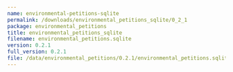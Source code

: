 ```yaml
---
name: environmental-petitions-sqlite
permalink: /downloads/environmental_petitions_sqlite/0_2_1
package: environmental_petitions
title: environmental_petitions_sqlite
filename: environmental_petitions.sqlite
version: 0.2.1
full_version: 0.2.1
file: /data/environmental_petitions/0.2.1/environmental_petitions.sqlite
---
```

